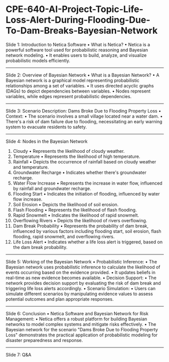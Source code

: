 # CPE-640-AI-Project-Topic-Life-Loss-Alert-During-Flooding-Due-To-Dam-Breaks-Bayesian-Network
Slide 1: Introduction to Netica Software
•	What is Netica?
•	Netica is a powerful software tool used for probabilistic reasoning and Bayesian network modeling.
•	It enables users to build, analyze, and visualize probabilistic models efficiently.
________________________________________
Slide 2: Overview of Bayesian Network
•	What is a Bayesian Network?
•	A Bayesian network is a graphical model representing probabilistic relationships among a set of variables.
•	It uses directed acyclic graphs (DAGs) to depict dependencies between variables.
•	Nodes represent variables, while edges represent probabilistic dependencies.
________________________________________
Slide 3: Scenario Description: Dams Broke Due to Flooding Property Loss
•	Context:
•	The scenario involves a small village located near a water dam.
•	There's a risk of dam failure due to flooding, necessitating an early warning system to evacuate residents to safety.
________________________________________
Slide 4: Nodes in the Bayesian Network
1.	Cloudy
•	Represents the likelihood of cloudy weather.
2.	Temperature
•	Represents the likelihood of high temperature.
3.	Rainfall
•	Depicts the occurrence of rainfall based on cloudy weather and temperature.
4.	Groundwater Recharge
•	Indicates whether there's groundwater recharge.
5.	Water Flow Increase
•	Represents the increase in water flow, influenced by rainfall and groundwater recharge.
6.	Flooding Start
•	Indicates the initiation of flooding, influenced by water flow increase.
7.	Soil Erosion
•	Depicts the likelihood of soil erosion.
8.	Flash Flooding
•	Represents the likelihood of flash flooding.
9.	Rapid Snowmelt
•	Indicates the likelihood of rapid snowmelt.
10.	Overflowing Rivers
•	Depicts the likelihood of rivers overflowing.
11.	Dam Break Probability
•	Represents the probability of dam break, influenced by various factors including flooding start, soil erosion, flash flooding, rapid snowmelt, and overflowing rivers.
12.	Life Loss Alert
•	Indicates whether a life loss alert is triggered, based on the dam break probability.
________________________________________
Slide 5: Working of the Bayesian Network
•	Probabilistic Inference:
•	The Bayesian network uses probabilistic inference to calculate the likelihood of events occurring based on the evidence provided.
•	It updates beliefs in real-time as new evidence becomes available.
•	Decision Support:
•	The network provides decision support by evaluating the risk of dam break and triggering life loss alerts accordingly.
•	Scenario Simulation:
•	Users can simulate different scenarios by manipulating evidence values to assess potential outcomes and plan appropriate responses.
________________________________________
Slide 6: Conclusion
•	Netica Software and Bayesian Network for Risk Management:
•	Netica offers a robust platform for building Bayesian networks to model complex systems and mitigate risks effectively.
•	The Bayesian network for the scenario "Dams Broke Due to Flooding Property Loss" demonstrates the practical application of probabilistic modeling for disaster preparedness and response.
________________________________________
Slide 7: Q&A


